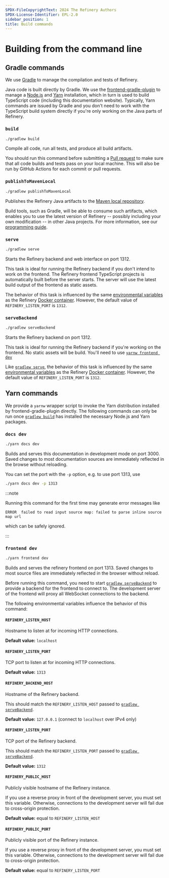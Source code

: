 ```yaml
---
SPDX-FileCopyrightText: 2024 The Refinery Authors
SPDX-License-Identifier: EPL-2.0
sidebar_position: 1
title: Build commands
---
```


# Building from the command line

## Gradle commands

We use [Gradle](https://gradle.org/) to manage the compilation and tests of Refinery.

Java code is built directly by Gradle.
We use the [frontend-gradle-plugin](https://siouan.github.io/frontend-gradle-plugin/) to manage a [Node.js](https://nodejs.org/en) and [Yarn](https://yarnpkg.com/) installation, which in turn is used to build TypeScript code (including this documentation website).
Typically, Yarn commands are issued by Gradle and you don't need to work with the TypeScript build system directly if you're only working on the Java parts of Refinery.

### `build`

```bash posix2windows
./gradlew build
```

Compile all code, run all tests, and produce all build artifacts.

You should run this command before submitting a [Pull request](https://github.com/graphs4value/refinery/pulls) to make sure that all code builds and tests pass on your local machine.
This will also be run by GitHub Actions for each commit or pull requests.

### `publishToMavenLocal`


```bash posix2windows
./gradlew publishToMavenLocal
```

Publishes the Refinery Java artifacts to the [Maven local repository](https://www.baeldung.com/maven-local-repository).

Build tools, such as Gradle, will be able to consume such artifacts, which enables you to use the latest version of Refinery -- possibly including your own modification -- in other Java projects.
For more information, see our [programming guide](../../java).

### `serve`

```bash posix2windows
./gradlew serve
```

Starts the Refinery backend and web interface on port 1312.

This task is ideal for running the Refinery backend if you don't intend to work on the frontend.
The Refinery frontend TypeScript projects is automatically built before the server starts.
The server will use the latest build output of the frontend as static assets.

The behavior of this task is influenced by the same [environmental variables](/learn/docker#environmental-variables) as the Refinery [Docker container](/learn/docker).
However, the default value of `REFINERY_LISTEN_PORT` is `1312`.

### `serveBackend`

```bash posix2windows
./gradlew serveBackend
```

Starts the Refinery backend on port 1312.

This task is ideal for running the Refinery backend if you're working on the frontend.
No static assets will be build.
You'll need to use [`yarnw frontend dev`](#frontend-dev)

Like [`gradlew serve`](#serve), the behavior of this task is influenced by the same [environmental variables](/learn/docker#environmental-variables) as the Refinery [Docker container](/learn/docker).
However, the default value of `REFINERY_LISTEN_PORT` is `1312`.

## Yarn commands

We provide a `yarnw` wrapper script to invoke the Yarn distribution installed by frontend-gradle-plugin directly.
The following commands can only be run once [`gradlew build`](#build) has installed the necessary Node.js and Yarn packages.

### `docs dev`

```bash posix2windows
./yarn docs dev
```

Builds and serves this documentation in development mode on port 3000.
Saved changes to most documentation sources are immediately reflected in the browse without reloading.

You can set the port with the `-p` option, e.g. to use port 1313, use

```bash posix2windows
./yarn docs dev -p 1313
```

:::note

Running this command for the first time may generate error messages like
```
ERROR  failed to read input source map: failed to parse inline source map url
```
which can be safely ignored.

:::

### `frontend dev`

```bash posix2windows
./yarn frontend dev
```

Builds and serves the refinery frontend on port 1313.
Saved changes to most source files are immediately reflected in the browser without reload.

Before running this command, you need to start [`gradlew serveBackend`](#servebackend) to provide a backend for the frontend to connect to.
The development server of the frontend will proxy all WebSocket connections to the backend.

The following environmental variables influence the behavior of this command:

#### `REFINERY_LISTEN_HOST`

Hostname to listen at for incoming HTTP connections.

**Default value:** `localhost`

#### `REFINERY_LISTEN_PORT`

TCP port to listen at for incoming HTTP connections.

**Default value:** `1313`

#### `REFINERY_BACKEND_HOST`

Hostname of the Refinery backend.

This should match the `REFINERY_LISTEN_HOST` passed to [`gradlew serveBackend`](#servebackend).

**Default value:** `127.0.0.1` (connect to `localhost` over IPv4 only)

#### `REFINERY_LISTEN_PORT`

TCP port of the Refinery backend.

This should match the `REFINERY_LISTEN_PORT` passed to [`gradlew serveBackend`](#servebackend).

**Default value:** `1312`

#### `REFINERY_PUBLIC_HOST`

Publicly visible hostname of the Refinery instance.

If you use a reverse proxy in front of the development server, you must set this variable.
Otherwise, connections to the development server will fail due to cross-origin protection.

**Default value:** equal to `REFINERY_LISTEN_HOST`

#### `REFINERY_PUBLIC_PORT`

Publicly visible port of the Refinery instance.

If you use a reverse proxy in front of the development server, you must set this variable.
Otherwise, connections to the development server will fail due to cross-origin protection.

**Default value:** equal to `REFINERY_LISTEN_PORT`
